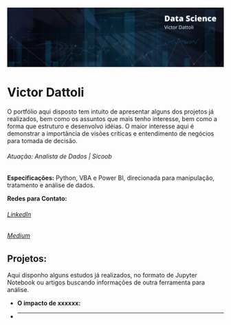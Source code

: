 <p align="center">
  <img src="https://raw.githubusercontent.com/victordattoli/data_science/main/plan_fundo.png" >
</p>

# Victor Dattoli

O portfólio aqui disposto tem intuito de apresentar alguns dos projetos já realizados, bem como os assuntos que mais tenho interesse, bem como a forma que estruturo e desenvolvo idéias. O maior interesse aqui é demonstrar a importância de visões críticas e entendimento de negócios para tomada de decisão.

###### Atuação: Analista de Dados | Sicoob
**Especificações:** Python, VBA e Power BI, direcionada para manipulação, tratamento e análise de dados.

**Redes para Contato:**
###### [LinkedIn](https://www.linkedin.com/in/victordattoli/)
###### [Medium](https://medium.com/@victor.dattoli)

## Projetos:
Aqui disponho alguns estudos já realizados, no formato de Jupyter Notebook ou artigos buscando informações de outra ferramenta para análise.

* **O impacto de xxxxxx:** 
* ---
